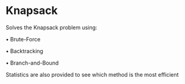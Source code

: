 # Knapsack
Solves the Knapsack problem using:

• Brute-Force

• Backtracking

• Branch-and-Bound

Statistics are also provided to see which method is the most efficient
